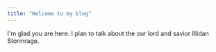 ```yaml
---
title: "Welcome to my blog"
---
```


I'm glad you are here. I plan to talk about the our lord and savior Illidan Stormrage.
